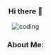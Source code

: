 <div align = "center"> 

  ### Hi there 👋
![coding](https://user-images.githubusercontent.com/76633510/121884082-cac5d400-cd12-11eb-9511-f790b2fe1787.gif)

  ### About Me: </div>

<!--
**MarkelCA/MarkelCA** is a ✨ _special_ ✨ repository because its `README.md` (this file) appears on your GitHub profile.

Here are some ideas to get you started:

- 🔭 I’m currently working on ...
- 🌱 I’m currently learning ...
- 👯 I’m looking to collaborate on ...
- 🤔 I’m looking for help with ...
- 💬 Ask me about ...
- 📫 How to reach me: ...
- 😄 Pronouns: ...
- ⚡ Fun fact: ...
-->
